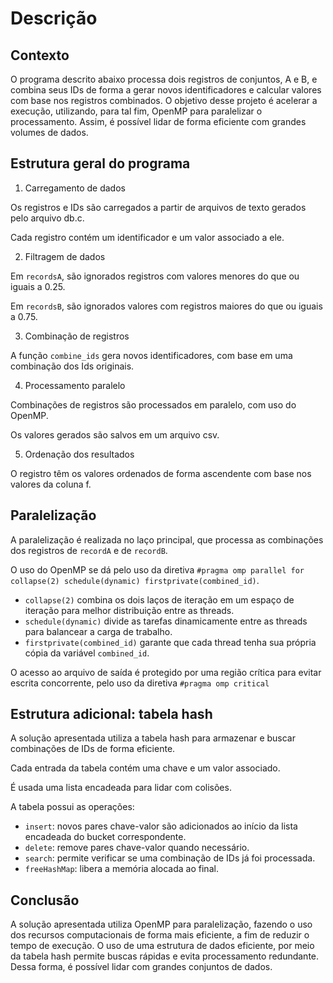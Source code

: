 # Descrição

## Contexto

O programa descrito abaixo processa dois registros de conjuntos, A e B, e combina seus IDs de forma a gerar novos identificadores e calcular valores com base nos registros combinados. O objetivo desse projeto é acelerar a execução, utilizando, para tal fim, OpenMP para paralelizar o processamento. Assim, é possível lidar de forma eficiente com grandes volumes de dados.

## Estrutura geral do programa

1. Carregamento de dados

Os registros e IDs são carregados a partir de arquivos de texto gerados pelo arquivo db.c.

Cada registro contém um identificador e um valor associado a ele.

2. Filtragem de dados

Em `recordsA`, são  ignorados registros com valores menores do que ou iguais a 0.25.

Em `recordsB`, são ignorados valores com registros maiores do que ou iguais a 0.75.

3. Combinação de registros

A função `combine_ids` gera novos identificadores, com base em uma combinação dos Ids originais.

4. Processamento paralelo

Combinações de registros são processados em paralelo, com uso do OpenMP.

Os valores gerados são salvos em um arquivo csv.

5. Ordenação dos resultados

O registro têm os valores ordenados de forma ascendente com base nos valores da coluna f.

## Paralelização

A paralelização é realizada no laço principal, que processa as combinações dos registros de `recordA` e de `recordB`.

O uso do OpenMP se dá pelo uso da diretiva `#pragma omp parallel for collapse(2) schedule(dynamic) firstprivate(combined_id)`.
- `collapse(2)` combina os dois laços de iteração em um espaço de iteração para melhor distribuição entre as threads.
- `schedule(dynamic)` divide as tarefas dinamicamente entre as threads para balancear a carga de trabalho.
- `firstprivate(combined_id)` garante que cada thread tenha sua própria cópia da variável `combined_id`.

O acesso ao arquivo de saída é protegido por uma região crítica para evitar escrita concorrente, pelo uso da diretiva `#pragma omp critical`

## Estrutura adicional: tabela hash

A solução apresentada utiliza a tabela hash para armazenar e buscar combinações de IDs de forma eficiente.

Cada entrada da tabela contém uma chave e um valor associado.

É usada uma lista encadeada para lidar com colisões.

A tabela possui as operações:
- `insert`: novos pares chave-valor são adicionados ao início da lista encadeada do bucket correspondente.
- `delete`: remove pares chave-valor quando necessário.
- `search`: permite verificar se uma combinação de IDs já foi processada.
- `freeHashMap`: libera a memória alocada ao final.

## Conclusão

A solução apresentada utiliza OpenMP para paralelização, fazendo o uso dos recursos computacionais de forma mais eficiente, a fim de reduzir o tempo de execução. O uso de uma estrutura de dados eficiente, por meio da tabela hash permite buscas rápidas e evita processamento redundante. Dessa forma, é possível lidar com grandes conjuntos de dados.
